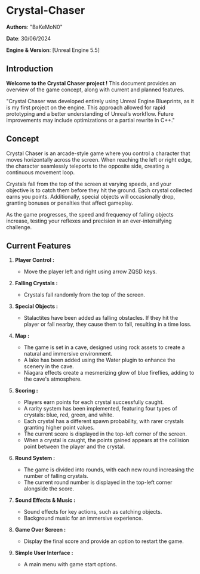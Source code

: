 # Crystal-Chaser

**Authors**: "BaKeMoN0"

**Date**: 30/06/2024

**Engine & Version**: [Unreal Engine 5.5]

## Introduction
**Welcome to the Crystal Chaser project !**
This document provides an overview of the game concept, along with current and planned features.

"Crystal Chaser was developed entirely using Unreal Engine Blueprints, as it is my first project on the engine. This approach allowed for rapid prototyping and a better understanding of Unreal’s workflow. Future improvements may include optimizations or a partial rewrite in C++."

## Concept
Crystal Chaser is an arcade-style game where you control a character that moves horizontally across the screen. When reaching the left or right edge, the character seamlessly teleports to the opposite side, creating a continuous movement loop.

Crystals fall from the top of the screen at varying speeds, and your objective is to catch them before they hit the ground. Each crystal collected earns you points. Additionally, special objects will occasionally drop, granting bonuses or penalties that affect gameplay.

As the game progresses, the speed and frequency of falling objects increase, testing your reflexes and precision in an ever-intensifying challenge.

## Current Features

1. **Player Control :**
   - Move the player left and right using arrow ZQSD keys.

2. **Falling Crystals :**
   - Crystals fall randomly from the top of the screen.

3. **Special Objects :**
   - Stalactites have been added as falling obstacles. If they hit the player or fall nearby, they cause them to fall, resulting in a time loss.

4. **Map :**
   - The game is set in a cave, designed using rock assets to create a natural and immersive environment.
   - A lake has been added using the Water plugin to enhance the scenery in the cave.
   - Niagara effects create a mesmerizing glow of blue fireflies, adding to the cave's atmosphere.

5. **Scoring :**
   - Players earn points for each crystal successfully caught.
   - A rarity system has been implemented, featuring four types of crystals: blue, red, green, and white.
   - Each crystal has a different spawn probability, with rarer crystals granting higher point values.
   - The current score is displayed in the top-left corner of the screen.
   - When a crystal is caught, the points gained appears at the collision point between the player and the crystal.

6. **Round System :**
   - The game is divided into rounds, with each new round increasing the number of falling crystals.
   - The current round number is displayed in the top-left corner alongside the score.

7. **Sound Effects & Music :**
   - Sound effects for key actions, such as catching objects.
   - Background music for an immersive experience.

8. **Game Over Screen :**
   - Display the final score and provide an option to restart the game.

9. **Simple User Interface :**
   - A main menu with game start options.
  
   
